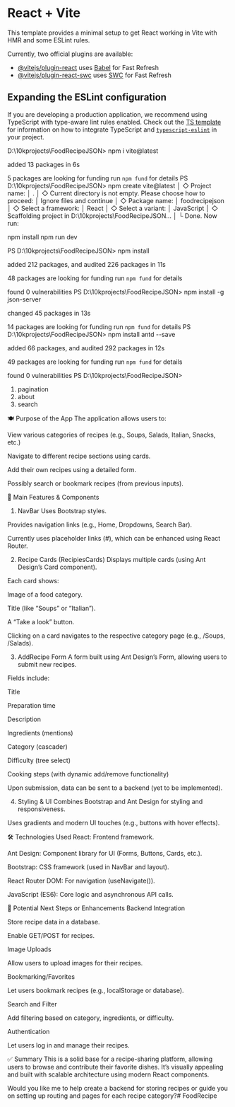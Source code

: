 # React + Vite

This template provides a minimal setup to get React working in Vite with HMR and some ESLint rules.

Currently, two official plugins are available:

- [@vitejs/plugin-react](https://github.com/vitejs/vite-plugin-react/blob/main/packages/plugin-react) uses [Babel](https://babeljs.io/) for Fast Refresh
- [@vitejs/plugin-react-swc](https://github.com/vitejs/vite-plugin-react/blob/main/packages/plugin-react-swc) uses [SWC](https://swc.rs/) for Fast Refresh

## Expanding the ESLint configuration

If you are developing a production application, we recommend using TypeScript with type-aware lint rules enabled. Check out the [TS template](https://github.com/vitejs/vite/tree/main/packages/create-vite/template-react-ts) for information on how to integrate TypeScript and [`typescript-eslint`](https://typescript-eslint.io) in your project.


 D:\10kprojects\FoodRecipeJSON> npm i vite@latest

added 13 packages in 6s

5 packages are looking for funding
  run `npm fund` for details
PS D:\10kprojects\FoodRecipeJSON> npm create vite@latest
│
◇  Project name:
│  .
│
◇  Current directory is not empty. Please choose how to proceed:
│  Ignore files and continue
│
◇  Package name:
│  foodrecipejson
│
◇  Select a framework:
│  React
│
◇  Select a variant:
│  JavaScript
│
◇  Scaffolding project in D:\10kprojects\FoodRecipeJSON...
│
└  Done. Now run:

  npm install
  npm run dev

PS D:\10kprojects\FoodRecipeJSON> npm install

added 212 packages, and audited 226 packages in 11s

48 packages are looking for funding
  run `npm fund` for details

found 0 vulnerabilities
PS D:\10kprojects\FoodRecipeJSON> npm install -g json-server

changed 45 packages in 13s

14 packages are looking for funding
  run `npm fund` for details
PS D:\10kprojects\FoodRecipeJSON> npm install antd --save

added 66 packages, and audited 292 packages in 12s

49 packages are looking for funding
  run `npm fund` for details

found 0 vulnerabilities
PS D:\10kprojects\FoodRecipeJSON> 


1. pagination 
2. about
3. search


🍽️ Purpose of the App
The application allows users to:

View various categories of recipes (e.g., Soups, Salads, Italian, Snacks, etc.)

Navigate to different recipe sections using cards.

Add their own recipes using a detailed form.

Possibly search or bookmark recipes (from previous inputs).

🧱 Main Features & Components
1. NavBar
Uses Bootstrap styles.

Provides navigation links (e.g., Home, Dropdowns, Search Bar).

Currently uses placeholder links (#), which can be enhanced using React Router.

2. Recipe Cards (RecipiesCards)
Displays multiple cards (using Ant Design’s Card component).

Each card shows:

Image of a food category.

Title (like “Soups” or “Italian”).

A “Take a look” button.

Clicking on a card navigates to the respective category page (e.g., /Soups, /Salads).

3. AddRecipe Form
A form built using Ant Design’s Form, allowing users to submit new recipes.

Fields include:

Title

Preparation time

Description

Ingredients (mentions)

Category (cascader)

Difficulty (tree select)

Cooking steps (with dynamic add/remove functionality)

Upon submission, data can be sent to a backend (yet to be implemented).

4. Styling & UI
Combines Bootstrap and Ant Design for styling and responsiveness.

Uses gradients and modern UI touches (e.g., buttons with hover effects).

🛠️ Technologies Used
React: Frontend framework.

Ant Design: Component library for UI (Forms, Buttons, Cards, etc.).

Bootstrap: CSS framework (used in NavBar and layout).

React Router DOM: For navigation (useNavigate()).

JavaScript (ES6): Core logic and asynchronous API calls.

🔧 Potential Next Steps or Enhancements
Backend Integration

Store recipe data in a database.

Enable GET/POST for recipes.

Image Uploads

Allow users to upload images for their recipes.

Bookmarking/Favorites

Let users bookmark recipes (e.g., localStorage or database).

Search and Filter

Add filtering based on category, ingredients, or difficulty.

Authentication

Let users log in and manage their recipes.

✅ Summary
This is a solid base for a recipe-sharing platform, allowing users to browse and contribute their favorite dishes. It’s visually appealing and built with scalable architecture using modern React components.

Would you like me to help create a backend for storing recipes or guide you on setting up routing and pages for each recipe category?#   F o o d R e c i p e  
 
